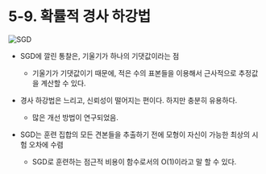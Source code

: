 # 5-9. 확률적 경사 하강법

![SGD](https://cdn-images-1.medium.com/max/1600/1*Wr3cdGudU95fOLbTi0oQrA.png)

* SGD에 깔린 통찰은, 기울기가 하나의 기댓값이라는 점
    * 기울기가 기댓값이기 때문에, 적은 수의 표본들을 이용해서 근사적으로 추정값을 계산할 수 있다.

* 경사 하강법은 느리고, 신뢰성이 떨어지는 편이다. 하지만 충분히 유용하다.
    * 많은 개선 방법이 연구되었음.

* SGD는 훈련 집합의 모든 견본들을 추출하기 전에 모형이 자신이 가능한 최상의 시험 오차에 수렴
    * SGD로 훈련하는 점근적 비용이 함수로서의 O(1)이라고 말 할 수 있다.
